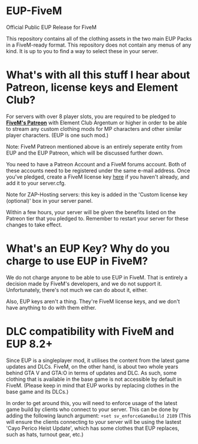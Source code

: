 # EUP-FiveM
Official Public EUP Release for FiveM

This repository contains all of the clothing assets in the two main EUP Packs in a FiveM-ready format.
This repository does not contain any menus of any kind. It is up to you to find a way to select these in your server.

# What's with all this stuff I hear about Patreon, license keys and Element Club?

For servers with over 8 player slots, you are required to be pledged to __[FiveM's Patreon](https://www.patreon.com/fivem)__ with Element Club Argentum or higher in order to be able to stream any custom clothing mods for MP characters and other similar player characters. (EUP is one such mod.)

Note: FiveM Patreon mentioned above is an entirely seperate entity from EUP and the EUP Patreon, which will be discussed further down.

You need to have a Patreon Account and a FiveM forums account. Both of these accounts need to be registered under the same e-mail address. Once you've pledged, create a FiveM license key [here](https://keymaster.fivem.net/) if you haven't already, and add it to your server.cfg.

Note for ZAP-Hosting servers: this key is added in the 'Custom license key (optional)' box in your server panel.

Within a few hours, your server will be given the benefits listed on the Patreon tier that you pledged to. Remember to restart your server for these changes to take effect.

# What's an EUP Key? Why do you charge to use EUP in FiveM?

We do not charge anyone to be able to use EUP in FiveM. That is entirely a decision made by FiveM's developers, and we do not support it. Unfortunately, there's not much we can do about it, either.

Also, EUP keys aren't a thing. They're FiveM license keys, and we don't have anything to do with them either.

# DLC compatibility with FiveM and EUP 8.2+

Since EUP is a singleplayer mod, it utilises the content from the latest game updates and DLCs. FiveM, on the other hand, is about two whole years behind GTA V and GTA:O in terms of updates and DLC. As such, some clothing that is available in the base game is not accessible by default in FiveM. (Please keep in mind that EUP works by replacing clothes in the base game and its DLCs.) 

In order to get around this, you will need to enforce usage of the latest game build by clients who connect to your server. This can be done by adding the following launch argument: `+set sv_enforceGameBuild 2189` (This will ensure the clients connecting to your server will be using the lastest 'Cayo Perico Heist Update', which has some clothes that EUP replaces, such as hats, turnout gear, etc.)
